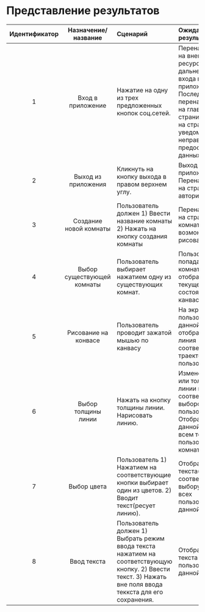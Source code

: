# Представление результатов

| Идентификатор | Назначение/название | Сценарий | Ожидаемый результат | Фактический результат | Оценка |
|:---:|:---:|:---|:---|:---|:---|
| 1 | Вход в приложение | Нажатие на одну из трех предложенных кнопок соц.сетей. | Перенаправление на внешний ресурс для дальнейшего входа в приложение. Последующее перенаправление на главную страницу или же на страницу уведомления при неправильности предоставлемых данных. | При вводе правильных данных пользователь попадает на главную страницу. Иначе на страницу ошибки. | Пройден |
| 2 | Выход из приложения | Кликнуть на кнопку выхода в правом верхнем углу. | Выход из приложения. Перенаправление на страницу авторизации. | Пользователь перенаправлен на страницу авторизации. | Пройден |
| 3 | Создание новой комнаты | Пользователь должен 1) Ввести название комнаты 2) Нажать на кнопку создания комнаты | Перенаправление на страницу новой комнаты с возмоностью рисования. | Создана новая комната. | Пройден |
| 4 | Выбор существующей комнаты | Пользователь выбирает нажатием одну из существующих комнат. | Пользователь попадает в комнату где ему отображаеться текущее состояние канваса | Пользователь попадает на страницу комнаты и получает отображение комнаты. | Пройден |
| 5 | Рисование на конвасе | Пользователь проводит зажатой мышью по канвасу | На экране у всех пользователей в данной комнате отображается линия соответстыующая траектории мыши пользователя. | Происходит отрисовка линии. Однако в браузере Firefox происходит смещение линии по горизонтали. | Провален |
| 6 | Выбор толщины линии | Нажать на кнопку толщины линии. Нарисовать линию. | Изменение цвета или толщины линии в соответсвии с выбором пользователя. Отображение данной линии всем текущим пользователям комнаты. | При большой выбранной толщине линия отрисовываеться не польностью. | Провален |
| 7 | Выбор цвета | Пользователь 1) Нажатием на соответствующие кнопки выбирает один из цветов. 2) Вводит текст(ресует линию).| Отображение текста(линни) соответствующего выбору цвета у всех пользователей в данной комнате. | Текст и линии у всех пользователей комнаты отображаются в соответствие выбранному цвету. | Пройден |
| 8 | Ввод текста | Пользователь должен 1) Выбрать режим ввода текста нажатием на соответствующую кнопку. 2) Ввести текст. 3) Нажать вне поля ввода теккста для его сохранения. | Отображение текста у всех пользователей в данной комнате. | Текст появляется у всех пользователей в данной комнате. | Пройден |
